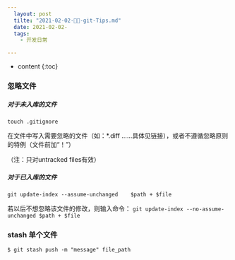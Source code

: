 ```yaml
---
  layout: post
  tilte: "2021-02-02-🎨🎨-git-Tips.md"
  date: 2021-02-02-
  tags: 
    - 开发日常

---
```



* content
{:toc}


### 忽略文件
##### 对于未入库的文件

`touch .gitignore`

在文件中写入需要忽略的文件（如：*.diff  ……具体见链接），或者不遵循忽略原则的特例（文件前加“！”）

（注：只对untracked files有效）


##### 对于已入库的文件
`git update-index --assume-unchanged    $path + $file`

若以后不想忽略该文件的修改，则输入命令：
`git update-index --no-assume-unchanged $path + $file  `
### stash 单个文件
`$ git stash push -m "message" file_path`
